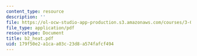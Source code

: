 ```yaml
---
content_type: resource
description: ''
file: https://ol-ocw-studio-app-production.s3.amazonaws.com/courses/3-014-materials-laboratory-fall-2006/179f50e2a1caa03c23d8a574fafcf494_b2_heat.pdf
file_type: application/pdf
resourcetype: Document
title: b2_heat.pdf
uid: 179f50e2-a1ca-a03c-23d8-a574fafcf494
---
```

